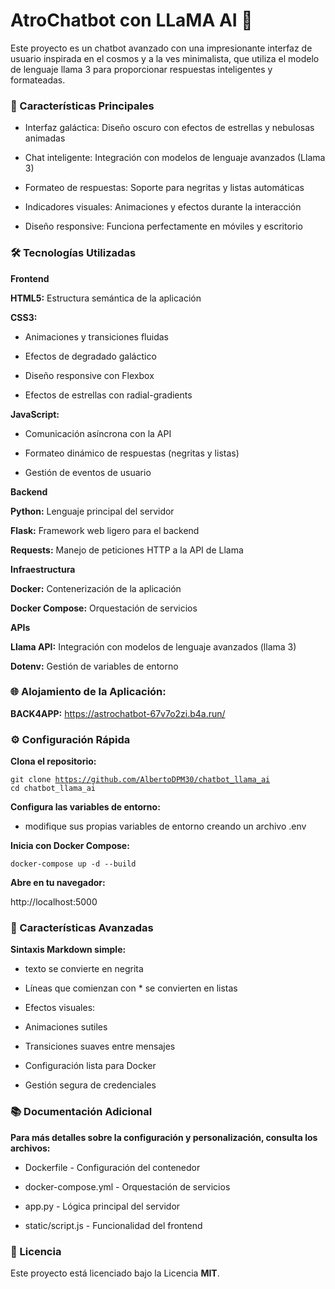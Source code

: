 <h1>AtroChatbot con LLaMA AI 🌌</h1>
Este proyecto es un chatbot avanzado con una impresionante interfaz de usuario inspirada en el cosmos y a la ves minimalista, que utiliza el modelo de lenguaje llama 3 para proporcionar respuestas inteligentes y formateadas.

<h3>🚀 Características Principales</h3>

- Interfaz galáctica: Diseño oscuro con efectos de estrellas y nebulosas animadas

- Chat inteligente: Integración con modelos de lenguaje avanzados (Llama 3)

- Formateo de respuestas: Soporte para negritas y listas automáticas

- Indicadores visuales: Animaciones y efectos durante la interacción

- Diseño responsive: Funciona perfectamente en móviles y escritorio

<h3>🛠️ Tecnologías Utilizadas</h3>

**Frontend**

**HTML5:** Estructura semántica de la aplicación

**CSS3:**

- Animaciones y transiciones fluidas

- Efectos de degradado galáctico

- Diseño responsive con Flexbox

- Efectos de estrellas con radial-gradients

**JavaScript:**

- Comunicación asíncrona con la API

- Formateo dinámico de respuestas (negritas y listas)

- Gestión de eventos de usuario

**Backend**

**Python:** Lenguaje principal del servidor

**Flask:** Framework web ligero para el backend

**Requests:** Manejo de peticiones HTTP a la API de Llama

**Infraestructura**

**Docker:** Contenerización de la aplicación

**Docker Compose:** Orquestación de servicios

**APIs**

**Llama API:** Integración con modelos de lenguaje avanzados (llama 3)

**Dotenv:** Gestión de variables de entorno

<h3>🌐 Alojamiento de la Aplicación:</h3>

**BACK4APP:**
https://astrochatbot-67v7o2zi.b4a.run/

<h3>⚙️ Configuración Rápida</h3>

**Clona el repositorio:**

<code>git clone https://github.com/AlbertoDPM30/chatbot_llama_ai
cd chatbot_llama_ai</code>

**Configura las variables de entorno:**

- modifique sus propias variables de entorno creando un archivo .env

**Inicia con Docker Compose:**

<code>docker-compose up -d --build</code>

**Abre en tu navegador:**

http://localhost:5000

<h3>🌟 Características Avanzadas</h3>

**Sintaxis Markdown simple:**

- texto se convierte en negrita

- Líneas que comienzan con \* se convierten en listas

- Efectos visuales:

- Animaciones sutiles

- Transiciones suaves entre mensajes

- Configuración lista para Docker

- Gestión segura de credenciales

<h3>📚 Documentación Adicional</h3>

**Para más detalles sobre la configuración y personalización, consulta los archivos:**

- Dockerfile - Configuración del contenedor

- docker-compose.yml - Orquestación de servicios

- app.py - Lógica principal del servidor

- static/script.js - Funcionalidad del frontend

<h3>📄 Licencia</h3>

Este proyecto está licenciado bajo la Licencia **MIT**.
